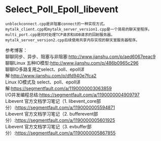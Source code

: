 # Select_Poll_Epoll_libevent

	unblockconnect.cpp是非阻塞connect的一种实现方式。		
	mytalk_client.cpp和mytalk_server_version1.cpp是一个简易的聊天室程序。		
	multi_port.cpp是同时处理TCP请求和UDB请求的回射服务器。		
	mytalk_server_version2.cpp后续使用共享内存实现的聊天室服务器程序。		
参考博客：		
	聊聊同步、异步、阻塞与非阻塞:http://www.jianshu.com/p/aed6067eeac9		
	聊聊Linux 五种IO模型:http://www.jianshu.com/p/486b0965c296		
	聊聊IO多路复用之select、poll、epoll详解:http://www.jianshu.com/p/dfd940e7fca2		
	Linux IO模式及 select、poll、epoll详解:https://segmentfault.com/a/1190000003063859		
	I/O并发编程总结:https://segmentfault.com/a/1190000004909797		
	Libevent 官方文档学习笔记（1. libevent_core部分）:https://segmentfault.com/a/1190000005594871		
	Libevent 官方文档学习笔记（2. bufferevent部分）:https://segmentfault.com/a/1190000005601925		
	Libevent 官方文档学习笔记（3. evbuffer部分）:https://segmentfault.com/a/1190000005867855
